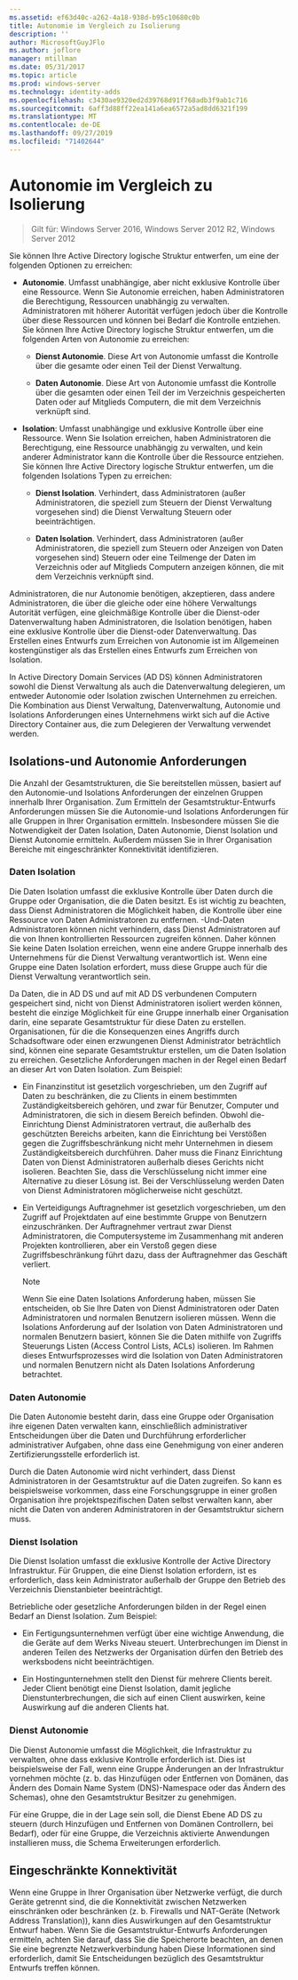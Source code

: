 ```yaml
---
ms.assetid: ef63d40c-a262-4a18-938d-b95c10680c0b
title: Autonomie im Vergleich zu Isolierung
description: ''
author: MicrosoftGuyJFlo
ms.author: joflore
manager: mtillman
ms.date: 05/31/2017
ms.topic: article
ms.prod: windows-server
ms.technology: identity-adds
ms.openlocfilehash: c3430ae9320ed2d39768d91f768adb3f9ab1c716
ms.sourcegitcommit: 6aff3d88ff22ea141a6ea6572a5ad8dd6321f199
ms.translationtype: MT
ms.contentlocale: de-DE
ms.lasthandoff: 09/27/2019
ms.locfileid: "71402644"
---
```

# <a name="autonomy-vs-isolation"></a>Autonomie im Vergleich zu Isolierung

>Gilt für: Windows Server 2016, Windows Server 2012 R2, Windows Server 2012

Sie können Ihre Active Directory logische Struktur entwerfen, um eine der folgenden Optionen zu erreichen:  
  
-   **Autonomie**. Umfasst unabhängige, aber nicht exklusive Kontrolle über eine Ressource. Wenn Sie Autonomie erreichen, haben Administratoren die Berechtigung, Ressourcen unabhängig zu verwalten. Administratoren mit höherer Autorität verfügen jedoch über die Kontrolle über diese Ressourcen und können bei Bedarf die Kontrolle entziehen. Sie können Ihre Active Directory logische Struktur entwerfen, um die folgenden Arten von Autonomie zu erreichen:  
  
    -   **Dienst Autonomie**. Diese Art von Autonomie umfasst die Kontrolle über die gesamte oder einen Teil der Dienst Verwaltung.  
  
    -   **Daten Autonomie**. Diese Art von Autonomie umfasst die Kontrolle über die gesamten oder einen Teil der im Verzeichnis gespeicherten Daten oder auf Mitglieds Computern, die mit dem Verzeichnis verknüpft sind.  
  
-   **Isolation**: Umfasst unabhängige und exklusive Kontrolle über eine Ressource. Wenn Sie Isolation erreichen, haben Administratoren die Berechtigung, eine Ressource unabhängig zu verwalten, und kein anderer Administrator kann die Kontrolle über die Ressource entziehen. Sie können Ihre Active Directory logische Struktur entwerfen, um die folgenden Isolations Typen zu erreichen:  
  
    -   **Dienst Isolation**. Verhindert, dass Administratoren (außer Administratoren, die speziell zum Steuern der Dienst Verwaltung vorgesehen sind) die Dienst Verwaltung Steuern oder beeinträchtigen.  
  
    -   **Daten Isolation**. Verhindert, dass Administratoren (außer Administratoren, die speziell zum Steuern oder Anzeigen von Daten vorgesehen sind) Steuern oder eine Teilmenge der Daten im Verzeichnis oder auf Mitglieds Computern anzeigen können, die mit dem Verzeichnis verknüpft sind.  
  
Administratoren, die nur Autonomie benötigen, akzeptieren, dass andere Administratoren, die über die gleiche oder eine höhere Verwaltungs Autorität verfügen, eine gleichmäßige Kontrolle über die Dienst-oder Datenverwaltung haben Administratoren, die Isolation benötigen, haben eine exklusive Kontrolle über die Dienst-oder Datenverwaltung. Das Erstellen eines Entwurfs zum Erreichen von Autonomie ist im Allgemeinen kostengünstiger als das Erstellen eines Entwurfs zum Erreichen von Isolation.  
  
In Active Directory Domain Services (AD DS) können Administratoren sowohl die Dienst Verwaltung als auch die Datenverwaltung delegieren, um entweder Autonomie oder Isolation zwischen Unternehmen zu erreichen. Die Kombination aus Dienst Verwaltung, Datenverwaltung, Autonomie und Isolations Anforderungen eines Unternehmens wirkt sich auf die Active Directory Container aus, die zum Delegieren der Verwaltung verwendet werden.  
  
## <a name="isolation-and-autonomy-requirements"></a>Isolations-und Autonomie Anforderungen  
Die Anzahl der Gesamtstrukturen, die Sie bereitstellen müssen, basiert auf den Autonomie-und Isolations Anforderungen der einzelnen Gruppen innerhalb Ihrer Organisation. Zum Ermitteln der Gesamtstruktur-Entwurfs Anforderungen müssen Sie die Autonomie-und Isolations Anforderungen für alle Gruppen in Ihrer Organisation ermitteln. Insbesondere müssen Sie die Notwendigkeit der Daten Isolation, Daten Autonomie, Dienst Isolation und Dienst Autonomie ermitteln. Außerdem müssen Sie in Ihrer Organisation Bereiche mit eingeschränkter Konnektivität identifizieren.  
  
### <a name="data-isolation"></a>Daten Isolation  
Die Daten Isolation umfasst die exklusive Kontrolle über Daten durch die Gruppe oder Organisation, die die Daten besitzt. Es ist wichtig zu beachten, dass Dienst Administratoren die Möglichkeit haben, die Kontrolle über eine Ressource von Daten Administratoren zu entfernen. -Und-Daten Administratoren können nicht verhindern, dass Dienst Administratoren auf die von Ihnen kontrollierten Ressourcen zugreifen können. Daher können Sie keine Daten Isolation erreichen, wenn eine andere Gruppe innerhalb des Unternehmens für die Dienst Verwaltung verantwortlich ist. Wenn eine Gruppe eine Daten Isolation erfordert, muss diese Gruppe auch für die Dienst Verwaltung verantwortlich sein.  
  
Da Daten, die in AD DS und auf mit AD DS verbundenen Computern gespeichert sind, nicht von Dienst Administratoren isoliert werden können, besteht die einzige Möglichkeit für eine Gruppe innerhalb einer Organisation darin, eine separate Gesamtstruktur für diese Daten zu erstellen. Organisationen, für die die Konsequenzen eines Angriffs durch Schadsoftware oder einen erzwungenen Dienst Administrator beträchtlich sind, können eine separate Gesamtstruktur erstellen, um die Daten Isolation zu erreichen. Gesetzliche Anforderungen machen in der Regel einen Bedarf an dieser Art von Daten Isolation. Zum Beispiel:  
  
-   Ein Finanzinstitut ist gesetzlich vorgeschrieben, um den Zugriff auf Daten zu beschränken, die zu Clients in einem bestimmten Zuständigkeitsbereich gehören, und zwar für Benutzer, Computer und Administratoren, die sich in diesem Bereich befinden. Obwohl die-Einrichtung Dienst Administratoren vertraut, die außerhalb des geschützten Bereichs arbeiten, kann die Einrichtung bei Verstößen gegen die Zugriffsbeschränkung nicht mehr Unternehmen in diesem Zuständigkeitsbereich durchführen. Daher muss die Finanz Einrichtung Daten von Dienst Administratoren außerhalb dieses Gerichts nicht isolieren. Beachten Sie, dass die Verschlüsselung nicht immer eine Alternative zu dieser Lösung ist. Bei der Verschlüsselung werden Daten von Dienst Administratoren möglicherweise nicht geschützt.  
  
-   Ein Verteidigungs Auftragnehmer ist gesetzlich vorgeschrieben, um den Zugriff auf Projektdaten auf eine bestimmte Gruppe von Benutzern einzuschränken. Der Auftragnehmer vertraut zwar Dienst Administratoren, die Computersysteme im Zusammenhang mit anderen Projekten kontrollieren, aber ein Verstoß gegen diese Zugriffsbeschränkung führt dazu, dass der Auftragnehmer das Geschäft verliert.  
  
    > [!NOTE]  
    > Wenn Sie eine Daten Isolations Anforderung haben, müssen Sie entscheiden, ob Sie Ihre Daten von Dienst Administratoren oder Daten Administratoren und normalen Benutzern isolieren müssen. Wenn die Isolations Anforderung auf der Isolation von Daten Administratoren und normalen Benutzern basiert, können Sie die Daten mithilfe von Zugriffs Steuerungs Listen (Access Control Lists, ACLs) isolieren. Im Rahmen dieses Entwurfsprozesses wird die Isolation von Daten Administratoren und normalen Benutzern nicht als Daten Isolations Anforderung betrachtet.  
  
### <a name="data-autonomy"></a>Daten Autonomie  
Die Daten Autonomie besteht darin, dass eine Gruppe oder Organisation ihre eigenen Daten verwalten kann, einschließlich administrativer Entscheidungen über die Daten und Durchführung erforderlicher administrativer Aufgaben, ohne dass eine Genehmigung von einer anderen Zertifizierungsstelle erforderlich ist.  
  
Durch die Daten Autonomie wird nicht verhindert, dass Dienst Administratoren in der Gesamtstruktur auf die Daten zugreifen. So kann es beispielsweise vorkommen, dass eine Forschungsgruppe in einer großen Organisation ihre projektspezifischen Daten selbst verwalten kann, aber nicht die Daten von anderen Administratoren in der Gesamtstruktur sichern muss.  
  
### <a name="service-isolation"></a>Dienst Isolation  
Die Dienst Isolation umfasst die exklusive Kontrolle der Active Directory Infrastruktur. Für Gruppen, die eine Dienst Isolation erfordern, ist es erforderlich, dass kein Administrator außerhalb der Gruppe den Betrieb des Verzeichnis Dienstanbieter beeinträchtigt.  
  
Betriebliche oder gesetzliche Anforderungen bilden in der Regel einen Bedarf an Dienst Isolation. Zum Beispiel:  
  
-   Ein Fertigungsunternehmen verfügt über eine wichtige Anwendung, die die Geräte auf dem Werks Niveau steuert. Unterbrechungen im Dienst in anderen Teilen des Netzwerks der Organisation dürfen den Betrieb des werksbodens nicht beeinträchtigen.  
  
-   Ein Hostingunternehmen stellt den Dienst für mehrere Clients bereit. Jeder Client benötigt eine Dienst Isolation, damit jegliche Dienstunterbrechungen, die sich auf einen Client auswirken, keine Auswirkung auf die anderen Clients hat.  
  
### <a name="service-autonomy"></a>Dienst Autonomie  
Die Dienst Autonomie umfasst die Möglichkeit, die Infrastruktur zu verwalten, ohne dass exklusive Kontrolle erforderlich ist. Dies ist beispielsweise der Fall, wenn eine Gruppe Änderungen an der Infrastruktur vornehmen möchte (z. b. das Hinzufügen oder Entfernen von Domänen, das Ändern des Domain Name System (DNS)-Namespace oder das Ändern des Schemas), ohne den Gesamtstruktur Besitzer zu genehmigen.  
  
Für eine Gruppe, die in der Lage sein soll, die Dienst Ebene AD DS zu steuern (durch Hinzufügen und Entfernen von Domänen Controllern, bei Bedarf), oder für eine Gruppe, die Verzeichnis aktivierte Anwendungen installieren muss, die Schema Erweiterungen erforderlich.  
  
## <a name="limited-connectivity"></a>Eingeschränkte Konnektivität  
Wenn eine Gruppe in Ihrer Organisation über Netzwerke verfügt, die durch Geräte getrennt sind, die die Konnektivität zwischen Netzwerken einschränken oder beschränken (z. b. Firewalls und NAT-Geräte (Network Address Translation)), kann dies Auswirkungen auf den Gesamtstruktur Entwurf haben. Wenn Sie die Gesamtstruktur-Entwurfs Anforderungen ermitteln, achten Sie darauf, dass Sie die Speicherorte beachten, an denen Sie eine begrenzte Netzwerkverbindung haben Diese Informationen sind erforderlich, damit Sie Entscheidungen bezüglich des Gesamtstruktur Entwurfs treffen können.  
  


